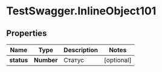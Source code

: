 # TestSwagger.InlineObject101

## Properties

Name | Type | Description | Notes
------------ | ------------- | ------------- | -------------
**status** | **Number** | Статус | [optional] 


